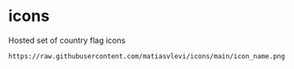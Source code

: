 # icons

Hosted set of country flag icons

```
https://raw.githubusercontent.com/matiasvlevi/icons/main/icon_name.png
```
